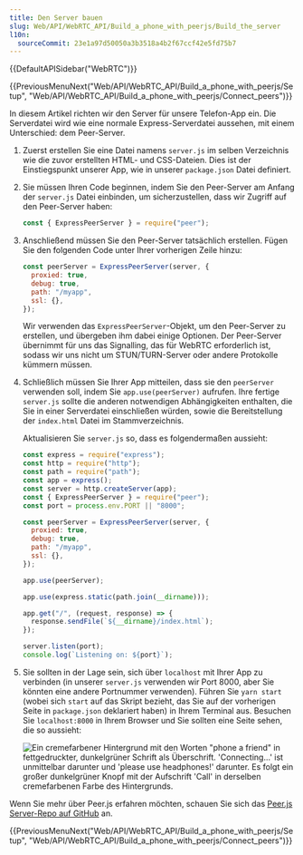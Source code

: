 ```yaml
---
title: Den Server bauen
slug: Web/API/WebRTC_API/Build_a_phone_with_peerjs/Build_the_server
l10n:
  sourceCommit: 23e1a97d50050a3b3518a4b2f67ccf42e5fd75b7
---
```


{{DefaultAPISidebar("WebRTC")}}

{{PreviousMenuNext("Web/API/WebRTC_API/Build_a_phone_with_peerjs/Setup", "Web/API/WebRTC_API/Build_a_phone_with_peerjs/Connect_peers")}}

In diesem Artikel richten wir den Server für unsere Telefon-App ein. Die Serverdatei wird wie eine normale Express-Serverdatei aussehen, mit einem Unterschied: dem Peer-Server.

1. Zuerst erstellen Sie eine Datei namens `server.js` im selben Verzeichnis wie die zuvor erstellten HTML- und CSS-Dateien. Dies ist der Einstiegspunkt unserer App, wie in unserer `package.json` Datei definiert.
2. Sie müssen Ihren Code beginnen, indem Sie den Peer-Server am Anfang der `server.js` Datei einbinden, um sicherzustellen, dass wir Zugriff auf den Peer-Server haben:

   ```js
   const { ExpressPeerServer } = require("peer");
   ```

3. Anschließend müssen Sie den Peer-Server tatsächlich erstellen. Fügen Sie den folgenden Code unter Ihrer vorherigen Zeile hinzu:

   ```js
   const peerServer = ExpressPeerServer(server, {
     proxied: true,
     debug: true,
     path: "/myapp",
     ssl: {},
   });
   ```

   Wir verwenden das `ExpressPeerServer`-Objekt, um den Peer-Server zu erstellen, und übergeben ihm dabei einige Optionen. Der Peer-Server übernimmt für uns das Signalling, das für WebRTC erforderlich ist, sodass wir uns nicht um STUN/TURN-Server oder andere Protokolle kümmern müssen.

4. Schließlich müssen Sie Ihrer App mitteilen, dass sie den `peerServer` verwenden soll, indem Sie `app.use(peerServer)` aufrufen. Ihre fertige `server.js` sollte die anderen notwendigen Abhängigkeiten enthalten, die Sie in einer Serverdatei einschließen würden, sowie die Bereitstellung der `index.html` Datei im Stammverzeichnis.

   Aktualisieren Sie `server.js` so, dass es folgendermaßen aussieht:

   ```js
   const express = require("express");
   const http = require("http");
   const path = require("path");
   const app = express();
   const server = http.createServer(app);
   const { ExpressPeerServer } = require("peer");
   const port = process.env.PORT || "8000";

   const peerServer = ExpressPeerServer(server, {
     proxied: true,
     debug: true,
     path: "/myapp",
     ssl: {},
   });

   app.use(peerServer);

   app.use(express.static(path.join(__dirname)));

   app.get("/", (request, response) => {
     response.sendFile(`${__dirname}/index.html`);
   });

   server.listen(port);
   console.log(`Listening on: ${port}`);
   ```

5. Sie sollten in der Lage sein, sich über `localhost` mit Ihrer App zu verbinden (in unserer `server.js` verwenden wir Port 8000, aber Sie könnten eine andere Portnummer verwenden). Führen Sie `yarn start` (wobei sich `start` auf das Skript bezieht, das Sie auf der vorherigen Seite in `package.json` deklariert haben) in Ihrem Terminal aus. Besuchen Sie `localhost:8000` in Ihrem Browser und Sie sollten eine Seite sehen, die so aussieht:

   ![Ein cremefarbener Hintergrund mit den Worten "phone a friend" in fettgedruckter, dunkelgrüner Schrift als Überschrift. 'Connecting...' ist unmittelbar darunter und 'please use headphones!' darunter. Es folgt ein großer dunkelgrüner Knopf mit der Aufschrift 'Call' in derselben cremefarbenen Farbe des Hintergrunds. ](connecting_screen.png)

Wenn Sie mehr über Peer.js erfahren möchten, schauen Sie sich das [Peer.js Server-Repo auf GitHub](https://github.com/peers/peerjs-server) an.

{{PreviousMenuNext("Web/API/WebRTC_API/Build_a_phone_with_peerjs/Setup", "Web/API/WebRTC_API/Build_a_phone_with_peerjs/Connect_peers")}}
